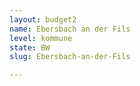 ```yaml
---
layout: budget2
name: Ebersbach an der Fils
level: kommune
state: BW
slug: Ebersbach-an-der-Fils

---
```



